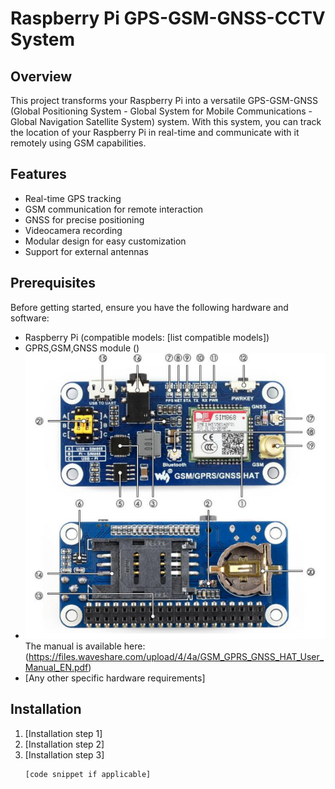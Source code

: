 # Raspberry Pi GPS-GSM-GNSS-CCTV System

## Overview

This project transforms your Raspberry Pi into a versatile GPS-GSM-GNSS (Global Positioning System - Global System for Mobile Communications - Global Navigation Satellite System) system. With this system, you can track the location of your Raspberry Pi in real-time and communicate with it remotely using GSM capabilities.

## Features

- Real-time GPS tracking
- GSM communication for remote interaction
- GNSS for precise positioning
- Videocamera recording
- Modular design for easy customization
- Support for external antennas

## Prerequisites

Before getting started, ensure you have the following hardware and software:

- Raspberry Pi (compatible models: [list compatible models])
- GPRS,GSM,GNSS module ()
- ![GPRS,GSM,GNSS module](hatModule.png)
  The manual is available here: (https://files.waveshare.com/upload/4/4a/GSM_GPRS_GNSS_HAT_User_Manual_EN.pdf)
- [Any other specific hardware requirements]

## Installation

1. [Installation step 1]
2. [Installation step 2]
3. [Installation step 3]
   ```bash
   [code snippet if applicable]
